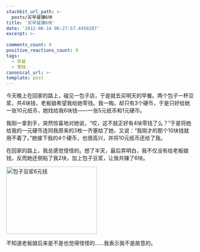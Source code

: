 ```yaml
---
stackbit_url_path: >-
  posts/买早餐赚6块
title: '买早餐赚6块'
date: '2012-06-14 06:27:57.4458287'
excerpt: >-
  
comments_count: 0
positive_reactions_count: 0
tags: 
  - 早餐
  - 零钱
canonical_url: >-
template: post
---
```

<p>今天晚上在回家的路上，碰见一包子店，于是就去买明天的早餐。两个包子一杯豆浆，共4块钱，老板娘希望我给她零钱。我一掏，却只有3个硬币，于是只好给她一张10元纸币，她找给我6块钱——一张5元纸币和1元硬币。</p>  <p>我刚一拿到手，突然惊喜地对她说，“哎，这不就正好有4块零钱了么？”于是将她给我的一元硬币连同我原来的3枚一齐塞给了她，又说：“我刚才的那个10块钱就用不着了。”她接下我的4个硬币，也很高兴，并将10元纸币还给了我。</p>  <p>在回家的路上，我总感觉怪怪的。想了半天，最后弄明白，我不仅没有给老板娘钱，反而她还倒贴了我2块，加上包子豆浆，让我共赚了6块。</p>  <p><a href="http://www.zizhujy.com/blog/image.axd?picture=image_585.png"><img style="border-bottom: 0px; border-left: 0px; display: inline; border-top: 0px; border-right: 0px" title="包子豆浆6元钱" border="0" alt="包子豆浆6元钱" src="http://www.zizhujy.com/blog/image.axd?picture=image_thumb_284.png" width="244" height="181" /></a> </p>  <p>不知道老板娘后来是不是也觉得怪怪的……我表示我不是故意的。</p>